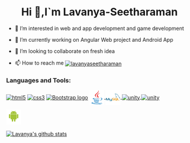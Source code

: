 <h1 align="center">Hi 👋,I`m Lavanya-Seetharaman</h1>

- 👀 I’m interested in web and app development and game development
- 🌱 I’m currently working on Angular Web project and Android App 
- 💞️ I’m looking to collaborate on fresh idea 

- 📫 How to reach me <a href="https://twitter.com/LavanyaRaman20" target="blank"><img align="center" src="https://raw.githubusercontent.com/LearnersCode-Creator/Lavanya-Seetharaman/main/twitter.svg" alt="lavanyaseetharaman" height="30" width="40" /></a>



<h3 align="left">Languages and Tools:</h3>
<a href="https://commons.wikimedia.org/wiki/File:HTML5_logo_and_wordmark.svg" target="blank"><img align="center" src="https://upload.wikimedia.org/wikipedia/commons/6/61/HTML5_logo_and_wordmark.svg" alt="html5" height="30" width="40" /></a>
<a href="https://commons.wikimedia.org/wiki/File:CSS3_logo_and_wordmark.svg" target="blank"><img align="center" src="https://upload.wikimedia.org/wikipedia/commons/d/d5/CSS3_logo_and_wordmark.svg" alt="css3" height="30" width="40" /></a>
<a href="https://commons.wikimedia.org/wiki/File:Bootstrap_logo.svg" target="blank"><img align="center" src="https://upload.wikimedia.org/wikipedia/commons/thumb/b/b2/Bootstrap_logo.svg/32px-Bootstrap_logo.svg.png" alt="Bootstrap logo" height="30" width="40" /></a>
<a href="https://www.java.com" target="_blank"> <img align="center" src="https://raw.githubusercontent.com/devicons/devicon/master/icons/java/java-original.svg" alt="java" width="40" height="40"/> </a>
<a href="https://www.mysql.com/" target="_blank"> <img align="center" src="https://raw.githubusercontent.com/devicons/devicon/master/icons/mysql/mysql-original-wordmark.svg" alt="mysql" width="40" height="40"/> </a>
<a href="https://unity.com/" target="_blank"> <img align="center" src="https://upload.wikimedia.org/wikipedia/commons/1/19/Unity_Technologies_logo.svg" alt="unity" width="40" height="40"/> </a>
<a href="https://angular.io/" target="_blank"> <img align="center" src="https://angular.io/assets/images/logos/angular/angular.svg" alt="unity" width="40" height="40"/> </a>
<p align="left"> <a href="https://developer.android.com" target="_blank"> <img src="https://raw.githubusercontent.com/devicons/devicon/master/icons/android/android-original-wordmark.svg" alt="android" width="40" height="40"/> 


<!---
LavanyaSeetharaman-88/LavanyaSeetharaman-88 is a ✨ special ✨ repository because its `README.md` (this file) appears on your GitHub profile.
You can click the Preview link to take a look at your changes.
--->
![Lavanya's github stats](https://github-readme-stats.vercel.app/api?username=LavanyaSeetharaman-88)
